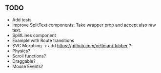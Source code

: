 ## TODO

* Add tests
* Improve SplitText components: Take wrapper prop and accept also raw text.
* SplitLines component
* Example with Route transitions
* SVG Morphing -> add https://github.com/veltman/flubber ?
* Physics?
* Scroll functions?
* Draggable?
* Mouse Events?
